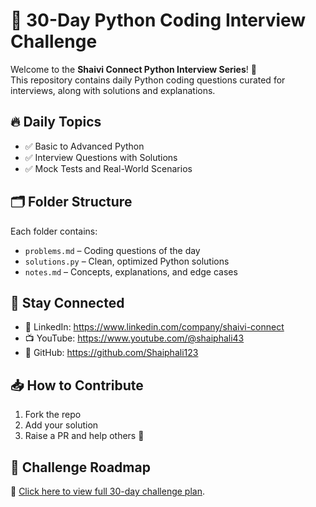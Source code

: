 # 🐍 30-Day Python Coding Interview Challenge

Welcome to the **Shaivi Connect Python Interview Series**! 🚀  
This repository contains daily Python coding questions curated for interviews, along with solutions and explanations.

## 🔥 Daily Topics
- ✅ Basic to Advanced Python
- ✅ Interview Questions with Solutions
- ✅ Mock Tests and Real-World Scenarios

## 🗂️ Folder Structure
Each folder contains:
- `problems.md` – Coding questions of the day
- `solutions.py` – Clean, optimized Python solutions
- `notes.md` – Concepts, explanations, and edge cases

## 📢 Stay Connected
- 💼 LinkedIn: https://www.linkedin.com/company/shaivi-connect
- 📺 YouTube: https://www.youtube.com/@shaiphali43
- 🐙 GitHub: https://github.com/Shaiphali123

## 📥 How to Contribute
1. Fork the repo
2. Add your solution
3. Raise a PR and help others 💙

## 📌 Challenge Roadmap
📅 [Click here to view full 30-day challenge plan](file:///C:/Users/91912/Downloads/index%20(1).html).
